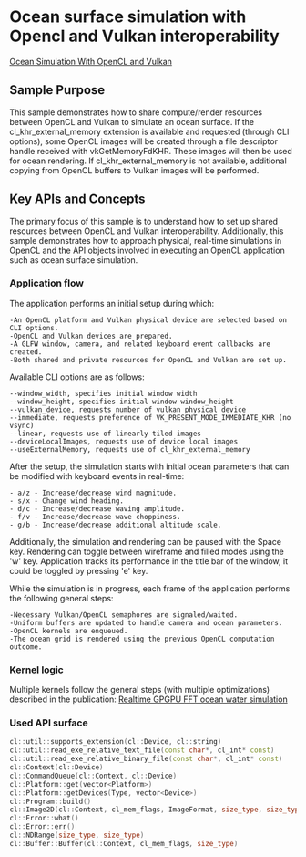 # Ocean surface simulation with Opencl and Vulkan interoperability

[Ocean Simulation With OpenCL and Vulkan](ocean.png)

## Sample Purpose

This sample demonstrates how to share compute/render resources between OpenCL and Vulkan to simulate an ocean surface. If the cl_khr_external_memory extension is available and requested (through CLI options), some OpenCL images will be created through a file descriptor handle received with vkGetMemoryFdKHR. These images will then be used for ocean rendering. If cl_khr_external_memory is not available, additional copying from OpenCL buffers to Vulkan images will be performed.

## Key APIs and Concepts

The primary focus of this sample is to understand how to set up shared resources between OpenCL and Vulkan interoperability. Additionally, this sample demonstrates how to approach physical, real-time simulations in OpenCL and the API objects involved in executing an OpenCL application such as ocean surface simulation.


### Application flow

The application performs an initial setup during which:

    -An OpenCL platform and Vulkan physical device are selected based on CLI options.
    -OpenCL and Vulkan devices are prepared.
    -A GLFW window, camera, and related keyboard event callbacks are created.
    -Both shared and private resources for OpenCL and Vulkan are set up.

Available CLI options are as follows:

    --window_width, specifies initial window width
    --window_height, specifies initial window window_height
    --vulkan_device, requests number of vulkan physical device
    --immediate, requests preference of VK_PRESENT_MODE_IMMEDIATE_KHR (no vsync)
    --linear, requests use of linearly tiled images 
    --deviceLocalImages, requests use of device local images
    --useExternalMemory, requests use of cl_khr_external_memory

After the setup, the simulation starts with initial ocean parameters that can be modified with keyboard events in real-time:

    - a/z - Increase/decrease wind magnitude.
    - s/x - Change wind heading.
    - d/c - Increase/decrease waving amplitude.
    - f/v - Increase/decrease wave choppiness.
    - g/b - Increase/decrease additional altitude scale.

Additionally, the simulation and rendering can be paused with the Space key. Rendering can toggle between wireframe and filled modes using the 'w' key. Application tracks its performance in the title bar of the window, it could be toggled by pressing 'e' key.

While the simulation is in progress, each frame of the application performs the following general steps:

    -Necessary Vulkan/OpenCL semaphores are signaled/waited.
    -Uniform buffers are updated to handle camera and ocean parameters.
    -OpenCL kernels are enqueued.
    -The ocean grid is rendered using the previous OpenCL computation outcome.


### Kernel logic

Multiple kernels follow the general steps (with multiple optimizations) described in the publication:  [Realtime GPGPU FFT ocean water simulation](https://tore.tuhh.de/bitstream/11420/1439/1/GPGPU_FFT_Ocean_Simulation.pdf)

### Used API surface

```c++
cl::util::supports_extension(cl::Device, cl::string)
cl::util::read_exe_relative_text_file(const char*, cl_int* const)
cl::util::read_exe_relative_binary_file(const char*, cl_int* const)
cl::Context(cl::Device)
cl::CommandQueue(cl::Context, cl::Device)
cl::Platform::get(vector<Platform>)
cl::Platform::getDevices(Type, vector<Device>)
cl::Program::build()
cl::Image2D(cl::Context, cl_mem_flags, ImageFormat, size_type, size_type)
cl::Error::what()
cl::Error::err()
cl::NDRange(size_type, size_type)
cl::Buffer::Buffer(cl::Context, cl_mem_flags, size_type)
```



